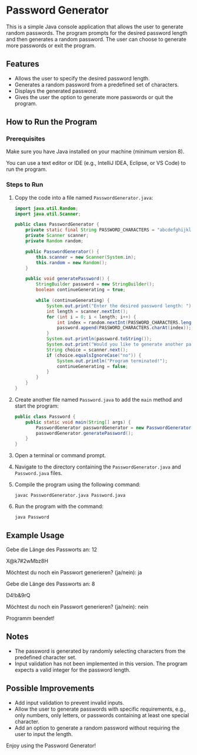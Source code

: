 # Password Generator

This is a simple Java console application that allows the user to generate random passwords. The program prompts for the desired password length and then generates a random password. The user can choose to generate more passwords or exit the program.

## Features

- Allows the user to specify the desired password length.
- Generates a random password from a predefined set of characters.
- Displays the generated password.
- Gives the user the option to generate more passwords or quit the program.

## How to Run the Program

### Prerequisites

Make sure you have Java installed on your machine (minimum version 8).

You can use a text editor or IDE (e.g., IntelliJ IDEA, Eclipse, or VS Code) to run the program.

### Steps to Run

1. Copy the code into a file named `PasswordGenerator.java`:

    ```java
    import java.util.Random;
    import java.util.Scanner;

    public class PasswordGenerator {
        private static final String PASSWORD_CHARACTERS = "abcdefghijklmnopqrstuvwxyzABCDEFGHIJKLMNOPQRSTUVWXYZ1234567890!§$%&/()=?`´'#*+-<>";
        private Scanner scanner;
        private Random random;

        public PasswordGenerator() {
            this.scanner = new Scanner(System.in);
            this.random = new Random();
        }

        public void generatePassword() {
            StringBuilder password = new StringBuilder();
            boolean continueGenerating = true;

            while (continueGenerating) {
                System.out.print("Enter the desired password length: ");
                int length = scanner.nextInt();
                for (int i = 0; i < length; i++) {
                    int index = random.nextInt(PASSWORD_CHARACTERS.length());
                    password.append(PASSWORD_CHARACTERS.charAt(index));
                }
                System.out.println(password.toString());
                System.out.print("Would you like to generate another password? (yes/no): ");
                String choice = scanner.next();
                if (choice.equalsIgnoreCase("no")) {
                    System.out.println("Program terminated!");
                    continueGenerating = false;
                }
            }
        }
    }
    ```

2. Create another file named `Password.java` to add the `main` method and start the program:

    ```java
    public class Password {
        public static void main(String[] args) {
            PasswordGenerator passwordGenerator = new PasswordGenerator();
            passwordGenerator.generatePassword();
        }
    }
    ```

3. Open a terminal or command prompt.
4. Navigate to the directory containing the `PasswordGenerator.java` and `Password.java` files.
5. Compile the program using the following command:

    ```
    javac PasswordGenerator.java Password.java
    ```

6. Run the program with the command:

    ```
    java Password
    ```

## Example Usage

Gebe die Länge des Passworts an: 12 

X@k7#2wMbz8H

Möchtest du noch ein Passwort generieren? (ja/nein): ja

Gebe die Länge des Passworts an: 8 

D4!b&9rQ

Möchtest du noch ein Passwort generieren? (ja/nein): nein 

Programm beendet!


## Notes

- The password is generated by randomly selecting characters from the predefined character set.
- Input validation has not been implemented in this version. The program expects a valid integer for the password length.
  
## Possible Improvements

- Add input validation to prevent invalid inputs.
- Allow the user to generate passwords with specific requirements, e.g., only numbers, only letters, or passwords containing at least one special character.
- Add an option to generate a random password without requiring the user to input the length.

Enjoy using the Password Generator!

